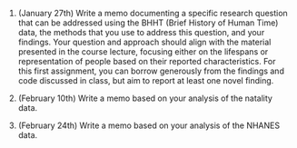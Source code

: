 1. (January 27th) Write a memo documenting a specific research question
that can be addressed using the BHHT (Brief History of Human Time) data,
the methods that you use to address this question, and your findings.
Your question and approach should align with the material presented in the
course lecture, focusing either on the lifespans or representation of people based
on their reported characteristics.  For this first assignment, you can
borrow generously from the findings and code discussed in class, but
aim to report at least one novel finding.

2. (February 10th) Write a memo based on your analysis of the natality
data.

3. (February 24th) Write a memo based on your analysis of the NHANES data.
